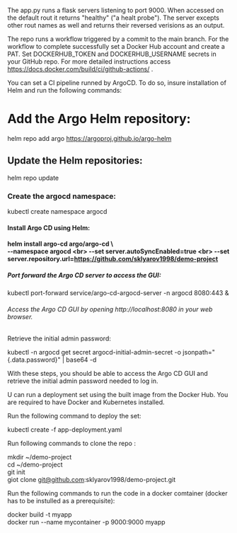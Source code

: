 The app.py runs a flask servers listening to port 9000. When accessed on the default rout it returns "healthy" ("a healt probe"). The server  excepts other rout names as well and returns their reversed verisions as an output. 

The repo runs a workflow triggered by a commit to the main branch. For the workflow to complete successfully set a Docker Hub account and create a PAT. Set DOCKERHUB_TOKEN and DOCKERHUB_USERNAME secrets in your GitHub repo. For more detailed instructions access https://docs.docker.com/build/ci/github-actions/ .

You can set a CI pipeline runned by ArgoCD. To do so, insure installation of Helm and run the following commands:

<h1>Add the Argo Helm repository:</h1>

helm repo add argo https://argoproj.github.io/argo-helm

<h2>Update the Helm repositories:</h2>

helm repo update

<h3>Create the argocd namespace:</h3>

kubectl create namespace argocd

<h4>Install Argo CD using Helm:<h4>

helm install argo-cd argo/argo-cd \ <br>
  --namespace argocd \<br>
  --set server.autoSyncEnabled=true \<br>
  --set server.repository.url=https://github.com/sklyarov1998/demo-project

<h5>Port forward the Argo CD server to access the GUI:</h5>

kubectl port-forward service/argo-cd-argocd-server -n argocd 8080:443 &

<h6>Access the Argo CD GUI by opening http://localhost:8080 in your web browser.</h6>

<h7>Retrieve the initial admin password:</h7>

kubectl -n argocd get secret argocd-initial-admin-secret -o jsonpath="{.data.password}" | base64 -d

<h8>With these steps, you should be able to access the Argo CD GUI and retrieve the initial admin password needed to log in.</h8>


U can run a deployment set using the built image from the Docker Hub. You are required to have Docker and Kubernetes installed. 

Run the following command to deploy the set:

kubectl create -f app-deployment.yaml


Run following commands to clone the repo :

mkdir ~/demo-project<br>
cd ~/demo-project<br>
git init<br>
giot clone git@github.com:sklyarov1998/demo-project.git<br>

Run the following commands to run the code in a docker comtainer (docker has to be instulled as a prerequisite):

docker build -t myapp<br>
docker run --name mycontainer -p 9000:9000 myapp
